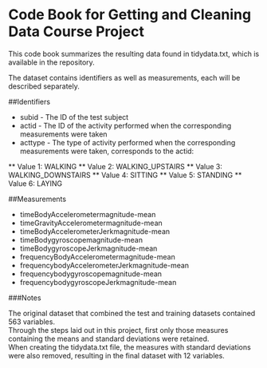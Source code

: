# Code Book for Getting and Cleaning Data Course Project

This code book summarizes the resulting data found in tidydata.txt, which is available in the repository.

The dataset contains identifiers as well as measurements, each will be described separately.

##Identifiers

* subid - The ID of the test subject
* actid - The ID of the activity performed when the corresponding measurements were taken
* acttype - The type of activity performed when the corresponding measurements were taken, corresponds to the actid:

** Value 1: WALKING
** Value 2: WALKING_UPSTAIRS 
** Value 3: WALKING_DOWNSTAIRS
** Value 4: SITTING
** Value 5: STANDING
** Value 6: LAYING 

##Measurements

* timeBodyAccelerometermagnitude-mean
* timeGravityAccelerometermagnitude-mean     
* timeBodyAccelerometerJerkmagnitude-mean      
* timeBodygyroscopemagnitude-mean             
* timeBodygyroscopeJerkmagnitude-mean        
* frequencyBodyAccelerometermagnitude-mean    
* frequencybodyAccelerometerJerkmagnitude-mean
* frequencybodygyroscopemagnitude-mean       
* frequencybodygyroscopeJerkmagnitude-mean

###Notes

The original dataset that combined the test and training datasets contained 563 variables.  
Through the steps laid out in this project, first only those measures containing the means and standard deviations were retained.  
When creating the tidydata.txt file, the measures with standard deviations were also removed, resulting in the final dataset with 12 variables.